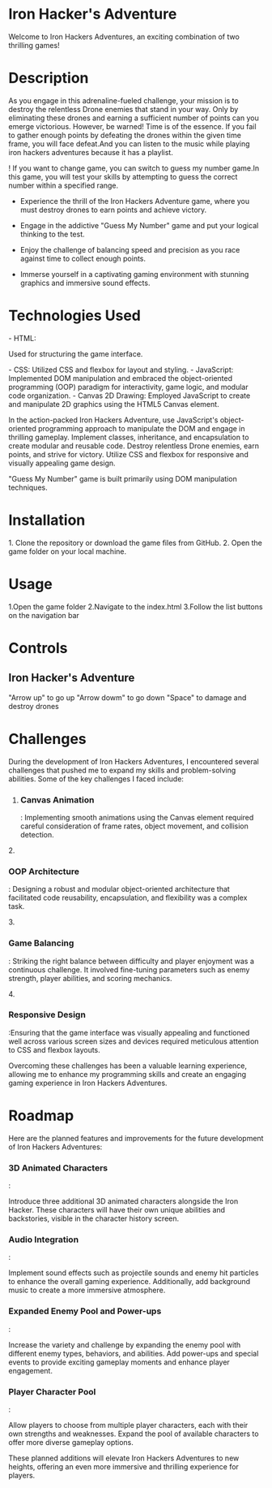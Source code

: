 <h1>Iron Hacker's Adventure</h1>
<p>Welcome to Iron Hackers Adventures, an exciting combination of two thrilling games!</p>

<h1>Description</h1>
<p>As you engage in this adrenaline-fueled challenge, your mission is to destroy the relentless Drone enemies that stand in your way. Only by eliminating these drones and earning a sufficient number of points can you emerge victorious. However, be warned! Time is of the essence. If you fail to gather enough points by defeating the drones within the given time frame, you will face defeat.And you can listen to the music while playing iron hackers adventures because it has a playlist.

! If you want to change game, you can switch to guess my number game.In this game, you will test your skills by attempting to guess the correct number within a specified range.</p>

- Experience the thrill of the Iron Hackers Adventure game, where you must destroy drones to earn points and achieve victory.

- Engage in the addictive "Guess My Number" game and put your logical thinking to the test.

- Enjoy the challenge of balancing speed and precision as you race against time to collect enough points.

- Immerse yourself in a captivating gaming environment with stunning graphics and immersive sound effects.

<h1>Technologies Used</h1>
- HTML:<p>Used for structuring the game interface.</p>
- CSS: Utilized CSS and flexbox for layout and styling.
- JavaScript: Implemented DOM manipulation and embraced the object-oriented programming (OOP) paradigm for interactivity, game logic, and modular code organization.
- Canvas 2D Drawing: Employed JavaScript to create and manipulate 2D graphics using the HTML5 Canvas element.

In the action-packed Iron Hackers Adventure, use JavaScript's object-oriented programming approach to manipulate the DOM and engage in thrilling gameplay. Implement classes, inheritance, and encapsulation to create modular and reusable code. Destroy relentless Drone enemies, earn points, and strive for victory. Utilize CSS and flexbox for responsive and visually appealing game design.

"Guess My Number" game is built primarily using DOM manipulation techniques.

<h1>Installation</h1>
1. Clone the repository or download the game files from GitHub.
2. Open the game folder on your local machine.

<h1>Usage</h1>
1.Open the game folder
2.Navigate to the index.html
3.Follow the list buttons on the navigation bar

<h1>Controls</h1>
<h2>Iron Hacker's Adventure</h2>
"Arrow up" to go up
"Arrow dowm" to go down
"Space" to damage and destroy drones

<h1>Challenges</h1>
During the development of Iron Hackers Adventures, I encountered several challenges that pushed me to expand my skills and problem-solving abilities. Some of the key challenges I faced include:

1. <h3>Canvas Animation</h3>: Implementing smooth animations using the Canvas element required careful consideration of frame rates, object movement, and collision detection.

2.<h3>OOP Architecture</h3>: Designing a robust and modular object-oriented architecture that facilitated code reusability, encapsulation, and flexibility was a complex task.

3.<h3>Game Balancing</h3>: Striking the right balance between difficulty and player enjoyment was a continuous challenge. It involved fine-tuning parameters such as enemy strength, player abilities, and scoring mechanics.

4.<h3>Responsive Design</h3>:Ensuring that the game interface was visually appealing and functioned well across various screen sizes and devices required meticulous attention to CSS and flexbox layouts.

Overcoming these challenges has been a valuable learning experience, allowing me to enhance my programming skills and create an engaging gaming experience in Iron Hackers Adventures.

<h1>Roadmap</h1>
Here are the planned features and improvements for the future development of Iron Hackers Adventures:
<h3>3D Animated Characters</h3>:<p>Introduce three additional 3D animated characters alongside the Iron Hacker. These characters will have their own unique abilities and backstories, visible in the character history screen.</p>
<h3>Audio Integration</h3>:<p>Implement sound effects such as projectile sounds and enemy hit particles to enhance the overall gaming experience. Additionally, add background music to create a more immersive atmosphere.</p>
<h3>Expanded Enemy Pool and Power-ups</h3>:<p>Increase the variety and challenge by expanding the enemy pool with different enemy types, behaviors, and abilities. Add power-ups and special events to provide exciting gameplay moments and enhance player engagement.</p>
<h3>Player Character Pool</h3>:<p>Allow players to choose from multiple player characters, each with their own strengths and weaknesses. Expand the pool of available characters to offer more diverse gameplay options.</p>

These planned additions will elevate Iron Hackers Adventures to new heights, offering an even more immersive and thrilling experience for players.
